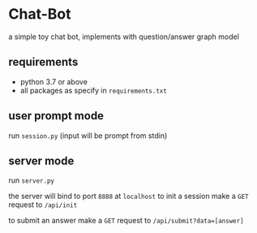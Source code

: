 # Chat-Bot

a simple toy chat bot, implements with question/answer graph model

## requirements

- python 3.7 or above
- all packages as specify in `requirements.txt`

## user prompt mode

run `session.py` (input will be prompt from stdin)

## server mode
run `server.py`

the server will bind to port `8888` at `localhost`
to init a session make a `GET` request to `/api/init`

to submit an answer make a `GET` request to `/api/submit?data=[answer]`
